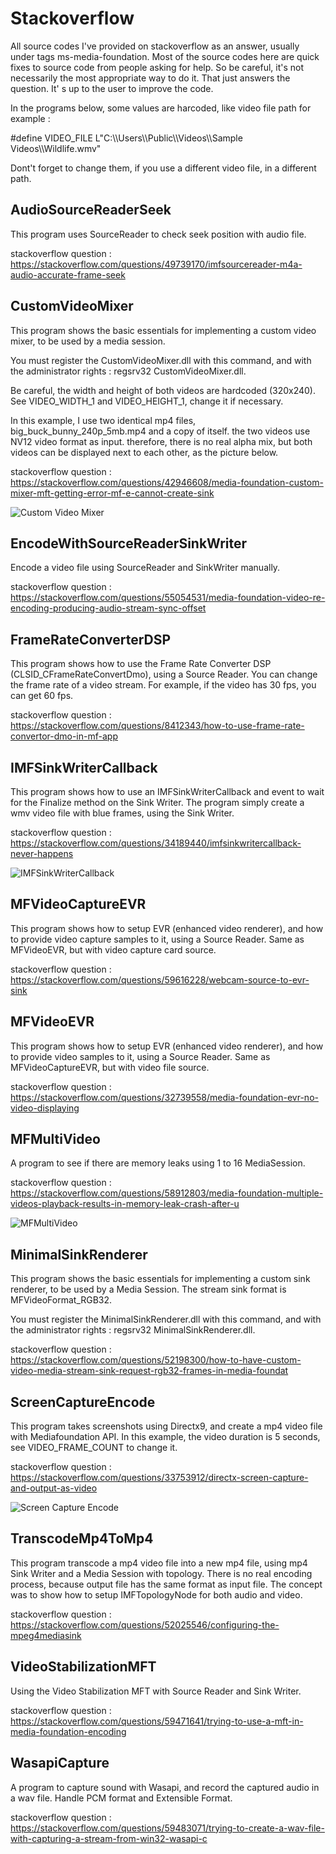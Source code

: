 # Stackoverflow
All source codes I've provided on stackoverflow as an answer, usually under tags ms-media-foundation. Most of the source codes here are quick fixes to source code from people asking for help. So be careful, it's not necessarily the most appropriate way to do it. That just answers the question. It' s up to the user to improve the code.

In the programs below, some values are harcoded, like video file path for example :

#define VIDEO_FILE L"C:\\\\Users\\\\Public\\\\Videos\\\\Sample Videos\\\\Wildlife.wmv"

Dont't forget to change them, if you use a different video file, in a different path.


## AudioSourceReaderSeek
This program uses SourceReader to check seek position with audio file.

stackoverflow question : https://stackoverflow.com/questions/49739170/imfsourcereader-m4a-audio-accurate-frame-seek

## CustomVideoMixer
This program shows the basic essentials for implementing a custom video mixer, to be used by a media session.

You must register the CustomVideoMixer.dll with this command, and with the administrator rights : regsrv32 CustomVideoMixer.dll.

Be careful, the width and height of both videos are hardcoded (320x240). See VIDEO_WIDTH_1 and VIDEO_HEIGHT_1, change it if necessary.

In this example, I use two identical mp4 files, big_buck_bunny_240p_5mb.mp4 and a copy of itself. the two videos use NV12 video format as input. therefore, there is no real alpha mix, but both videos can be displayed next to each other, as the picture below.

stackoverflow question : https://stackoverflow.com/questions/42946608/media-foundation-custom-mixer-mft-getting-error-mf-e-cannot-create-sink

![Custom Video Mixer](./Media/CustomVideoMixer.jpg)

## EncodeWithSourceReaderSinkWriter

Encode a video file using SourceReader and SinkWriter manually.

stackoverflow question : https://stackoverflow.com/questions/55054531/media-foundation-video-re-encoding-producing-audio-stream-sync-offset

## FrameRateConverterDSP

This program shows how to use the Frame Rate Converter DSP (CLSID_CFrameRateConvertDmo), using a Source Reader. You can change the frame rate of a video stream. For example, if the video has 30 fps, you can get 60 fps.

stackoverflow question : https://stackoverflow.com/questions/8412343/how-to-use-frame-rate-convertor-dmo-in-mf-app

## IMFSinkWriterCallback

This program shows how to use an IMFSinkWriterCallback and event to wait for the Finalize method on the Sink Writer. The program simply create a wmv video file with blue frames, using the Sink Writer.

stackoverflow question : https://stackoverflow.com/questions/34189440/imfsinkwritercallback-never-happens

![IMFSinkWriterCallback](./Media/IMFSinkWriterCallback.jpg)

## MFVideoCaptureEVR

This program shows how to setup EVR (enhanced video renderer), and how to provide video capture samples to it, using a Source Reader.
Same as MFVideoEVR, but with video capture card source.

stackoverflow question : https://stackoverflow.com/questions/59616228/webcam-source-to-evr-sink

## MFVideoEVR

This program shows how to setup EVR (enhanced video renderer), and how to provide video samples to it, using a Source Reader.
Same as MFVideoCaptureEVR, but with video file source.

stackoverflow question : https://stackoverflow.com/questions/32739558/media-foundation-evr-no-video-displaying

## MFMultiVideo

A program to see if there are memory leaks using 1 to 16 MediaSession.

stackoverflow question : https://stackoverflow.com/questions/58912803/media-foundation-multiple-videos-playback-results-in-memory-leak-crash-after-u

![MFMultiVideo](./Media/MFMultiVideo.jpg)

## MinimalSinkRenderer

This program shows the basic essentials for implementing a custom sink renderer, to be used by a Media Session. The stream sink format is MFVideoFormat_RGB32.

You must register the MinimalSinkRenderer.dll with this command, and with the administrator rights : regsrv32 MinimalSinkRenderer.dll.

stackoverflow question : https://stackoverflow.com/questions/52198300/how-to-have-custom-video-media-stream-sink-request-rgb32-frames-in-media-foundat

## ScreenCaptureEncode

This program takes screenshots using Directx9, and create a mp4 video file with Mediafoundation API. In this example, the video duration is 5 seconds, see VIDEO_FRAME_COUNT to change it.

stackoverflow question : https://stackoverflow.com/questions/33753912/directx-screen-capture-and-output-as-video

![Screen Capture Encode](./Media/ScreenCaptureEncode.jpg)

## TranscodeMp4ToMp4
This program transcode a mp4 video file into a new mp4 file, using mp4 Sink Writer and a Media Session with topology. There is no real encoding process, because output file has the same format as input file.
The concept was to show how to setup IMFTopologyNode for both audio and video.

stackoverflow question : https://stackoverflow.com/questions/52025546/configuring-the-mpeg4mediasink

## VideoStabilizationMFT

Using the Video Stabilization MFT with Source Reader and Sink Writer.

stackoverflow question : https://stackoverflow.com/questions/59471641/trying-to-use-a-mft-in-media-foundation-encoding

## WasapiCapture

A program to capture sound with Wasapi, and record the captured audio in a wav file. Handle PCM format and Extensible Format.

stackoverflow question : https://stackoverflow.com/questions/59483071/trying-to-create-a-wav-file-with-capturing-a-stream-from-win32-wasapi-c
